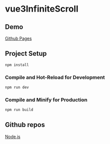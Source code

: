 # vue3InfiniteScroll

## Demo

[Github Pages](https://cathywu2017.github.io/vueInfiniteScroll/)

## Project Setup

```sh
npm install
```

### Compile and Hot-Reload for Development

```sh
npm run dev
```

### Compile and Minify for Production

```sh
npm run build
```

## Github repos

[Node.js](https://github.com/orgs/nodejs/repositories)
